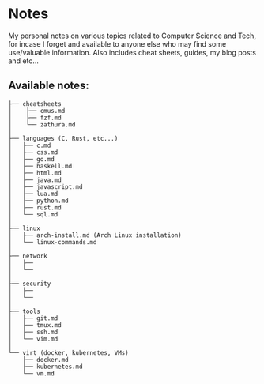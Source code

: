 # Notes
My personal notes on various topics related to Computer Science and Tech, for incase I forget and available to anyone else who may find some use/valuable information. Also includes cheat sheets, guides, my blog posts and etc...

## Available notes:
```
├── cheatsheets
│    ├── cmus.md
│    ├── fzf.md
│    └── zathura.md
│
├── languages (C, Rust, etc...)
│   ├── c.md
│   ├── css.md
│   ├── go.md
│   ├── haskell.md
│   ├── html.md
│   ├── java.md
│   ├── javascript.md
│   ├── lua.md
│   ├── python.md
│   ├── rust.md
│   └── sql.md
│
├── linux
│   ├── arch-install.md (Arch Linux installation)
│   └── linux-commands.md
│
├── network
│   ├── 
│   └── 
│
├── security
│   ├── 
│   └── 
│
├── tools
│   ├── git.md
│   ├── tmux.md
│   ├── ssh.md
│   └── vim.md
│
└── virt (docker, kubernetes, VMs)
    ├── docker.md
    ├── kubernetes.md
    └── vm.md
```

